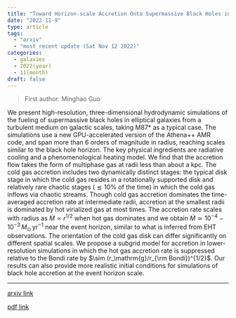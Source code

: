 ```yaml
---
title: "Toward Horizon-scale Accretion Onto Supermassive Black Holes in Elliptical Galaxies"
date: "2022-11-9"
type: article
tags:
  - "arxiv"
  - "most recent update (Sat Nov 12 2022)"
categories:
  - galaxies
  - 2022(year)
  - 11(month)
draft: false
---
```


> First author: Minghao Guo

 We present high-resolution, three-dimensional hydrodynamic simulations of the
fueling of supermassive black holes in elliptical galaxies from a turbulent
medium on galactic scales, taking M87* as a typical case. The simulations use a
new GPU-accelerated version of the Athena++ AMR code, and span more than 6
orders of magnitude in radius, reaching scales similar to the black hole
horizon. The key physical ingredients are radiative cooling and a
phenomenological heating model. We find that the accretion flow takes the form
of multiphase gas at radii less than about a kpc. The cold gas accretion
includes two dynamically distinct stages: the typical disk stage in which the
cold gas resides in a rotationally supported disk and relatively rare chaotic
stages ($\lesssim 10\%$ of the time) in which the cold gas inflows via chaotic
streams. Though cold gas accretion dominates the time-averaged accretion rate
at intermediate radii, accretion at the smallest radii is dominated by hot
virialized gas at most times. The accretion rate scales with radius as
$\dot{M}\propto r^{1/2}$ when hot gas dominates and we obtain
$\dot{M}\simeq10^\mathrm{-4}-10^\mathrm{-3}\,M_\odot\,\mathrm{yr^{-1}}$ near
the event horizon, similar to what is inferred from EHT observations. The
orientation of the cold gas disk can differ significantly on different spatial
scales. We propose a subgrid model for accretion in lower-resolution
simulations in which the hot gas accretion rate is suppressed relative to the
Bondi rate by $\sim (r_\mathrm{g}/r_{\rm Bondi})^{1/2}$. Our results can also
provide more realistic initial conditions for simulations of black hole
accretion at the event horizon scale.

---
[arxiv link](http://arxiv.org/abs/2211.05131v1)

[pdf link](http://arxiv.org/pdf/2211.05131v1)